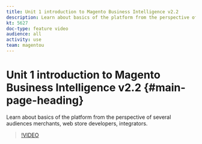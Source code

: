 ```yaml
---
title: Unit 1 introduction to Magento Business Intelligence v2.2
description: Learn about basics of the platform from the perspective of several audiences merchants, web store developers, integrators. 
kt: 5627
doc-type: feature video
audience: all
activity: use
team: magentou
---
```


# Unit 1 introduction to Magento Business Intelligence v2.2 {#main-page-heading}

Learn about basics of the platform from the perspective of several audiences merchants, web store developers, integrators. 

>[!VIDEO](https://video.tv.adobe.com/v/35978)